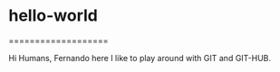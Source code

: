 # hello-world
===================

Hi Humans, Fernando here I like to play around with GIT and GIT-HUB.
